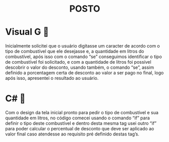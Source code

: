 <h1 align="center"> POSTO</h1>

# Visual G 📜
Inicialmente solicitei que o usuário digitasse um caracter de acordo com o tipo de combustível que ele desejasse e, a quantidade em litros do combustível, após isso com o comando “se” conseguimos identificar o tipo de combustível foi solicitado, e com a quantidade de litros foi possível descobrir o valor do desconto, usando também, o comando “se”, assim definido a porcentagem certa de desconto ao valor a ser pago no final, logo após isso, apresentei o resultado ao usuário.
# C# 📜
Com o design da tela inicial pronto para pedir o tipo de combustível e sua quantidade em litros, no código comecei usando o comando “if” para definir o tipo deste combustível e dentro desta mesma tag usei outro “if” para poder calcular o percentual de desconto que deve ser aplicado ao valor final caso atendesse ao requisito pré definido destas tag’s.
